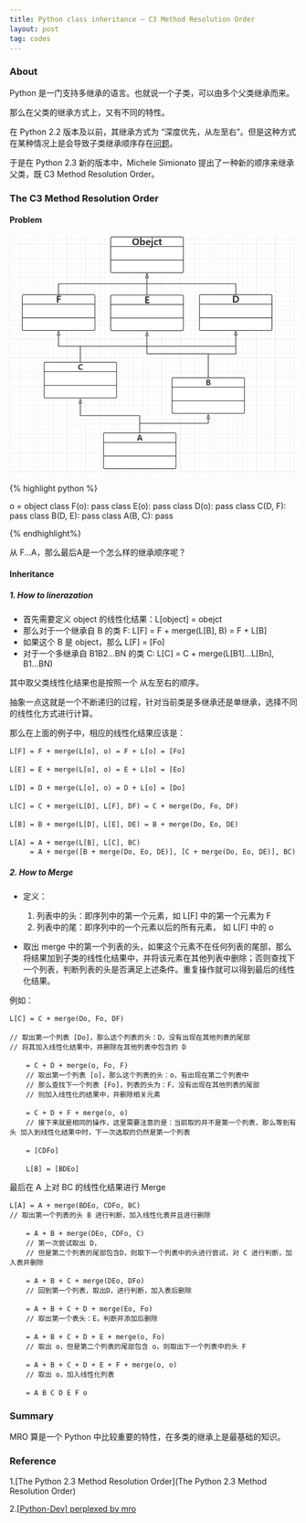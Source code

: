 ```yaml
---
title: Python class inheritance — C3 Method Resolution Order
layout: post
tag: codes
---
```


### About

Python 是一门支持多继承的语言。也就说一个子类，可以由多个父类继承而来。

那么在父类的继承方式上，又有不同的特性。

在 Python 2.2 版本及以前，其继承方式为 “深度优先，从左至右”。但是这种方式在某种情况上是会导致子类继承顺序存在[问题](https://mail.python.org/pipermail/python-dev/2002-October/029035.html)。

于是在 Python 2.3 新的版本中，Michele Simionato 提出了一种新的顺序来继承父类，既 C3 Method Resolution Order。

### The C3 Method Resolution Order

#### Problem

![image](/images/MRO-1.png)

{% highlight python %}

o = object
class F(o): pass
class E(o): pass
class D(o): pass
class C(D, F): pass
class B(D, E): pass
class A(B, C): pass

{% endhighlight%}

从 F...A，那么最后A是一个怎么样的继承顺序呢？

#### Inheritance 

##### 1. How to linerazation 

- 首先需要定义 object 的线性化结果：L[object] = obejct
- 那么对于一个继承自 B 的类 F: L[F] = F + merge(L[B], B) = F + L[B]
- 如果这个 B 是 object，那么 L[F] = [Fo]
- 对于一个多继承自 B1B2...BN 的类 C: L[C] = C + merge(L[B1]...L[Bn], B1...BN)

其中取父类线性化结果也是按照一个 从左至右的顺序。

抽象一点这就是一个不断递归的过程，针对当前类是多继承还是单继承，选择不同的线性化方式进行计算。

那么在上面的例子中，相应的线性化结果应该是：

	L[F] = F + merge(L[o], o) = F + L[o] = [Fo]

	L[E] = E + merge(L[o], o) = E + L[o] = [Eo]

	L[D] = D + merge(L[o], o) = D + L[o] = [Do]

	L[C] = C + merge(L[D], L[F], DF) = C + merge(Do, Fo, DF)

	L[B] = B + merge(L[D], L[E], DE) = B + merge(Do, Eo, DE)

	L[A] = A + merge(L[B], L[C], BC) 
		 = A + merge([B + merge(Do, Eo, DE)], [C + merge(Do, Eo, DE)], BC)

##### 2. How to Merge

- 定义：

	1. 列表中的头：即序列中的第一个元素，如 L[F] 中的第一个元素为 F
	2. 列表中的尾：即序列中的一个元素以后的所有元素， 如 L[F] 中的 o

- 取出 merge 中的第一个列表的头，如果这个元素不在任何列表的尾部，那么将结果加到子类的线性化结果中，并将该元素在其他列表中删除；否则查找下一个列表，判断列表的头是否满足上述条件。重复操作就可以得到最后的线性化结果。

例如：

	L[C] = C + merge(Do, Fo, DF)  

	// 取出第一个列表 [Do]，那么这个列表的头：D，没有出现在其他列表的尾部
	// 将其加入线性化结果中，并删除在其他列表中包含的 D

		= C + D + merge(o, Fo, F) 
		// 取出第一个列表 [o]，那么这个列表的头：o，有出现在第二个列表中
		// 那么查找下一个列表 [Fo]，列表的头为：F，没有出现在其他列表的尾部
		// 则加入线性化的结果中，并删除相关元素
		
		= C + D + F + merge(o, o)
		// 接下来就是相同的操作，这里需要注意的是：当前取的并不是第一个列表，那么等到有 头 加入到线性化结果中时，下一次选取的仍然是第一个列表
		
		= [CDFo]
		
		L[B] = [BDEo]

最后在 A 上对 BC 的线性化结果进行 Merge

	L[A] = A + merge(BDEo, CDFo, BC)  
	// 取出第一个列表的头 B 进行判断，加入线性化表并且进行删除
	
		= A + B + merge(DEo, CDFo, C) 
		// 第一次尝试取出 D，
		// 但是第二个列表的尾部包含D，则取下一个列表中的头进行尝试，对 C 进行判断，加入表并删除
		    
		= A + B + C + merge(DEo, DFo) 
		// 回到第一个列表，取出D，进行判断，加入表后删除
		    
		= A + B + C + D + merge(Eo, Fo) 
		// 取出第一个表头：E，判断并添加后删除
		     
		= A + B + C + D + E + merge(o, Fo) 
		// 取出 o，但是第二个列表的尾部包含 o，则取出下一个列表中的头 F
		
		= A + B + C + D + E + F + merge(o, o) 
		// 取出 o，加入线性化列表
		
		= A B C D E F o

### Summary

MRO 算是一个 Python 中比较重要的特性，在多类的继承上是最基础的知识。

### Reference

1.[The Python 2.3 Method Resolution Order](The Python 2.3 Method Resolution Order)

2.[[Python-Dev] perplexed by mro](https://mail.python.org/pipermail/python-dev/2002-October/029035.html)
